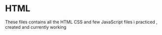 # HTML
These files contains all the HTML CSS and few JavaScript files i practiced , created and currently working 
